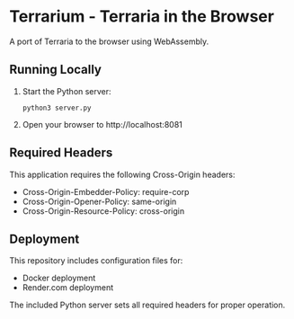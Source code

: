 # Terrarium - Terraria in the Browser

A port of Terraria to the browser using WebAssembly.

## Running Locally

1. Start the Python server:
   ```
   python3 server.py
   ```

2. Open your browser to http://localhost:8081

## Required Headers

This application requires the following Cross-Origin headers:

- Cross-Origin-Embedder-Policy: require-corp
- Cross-Origin-Opener-Policy: same-origin
- Cross-Origin-Resource-Policy: cross-origin

## Deployment

This repository includes configuration files for:
- Docker deployment
- Render.com deployment

The included Python server sets all required headers for proper operation.

